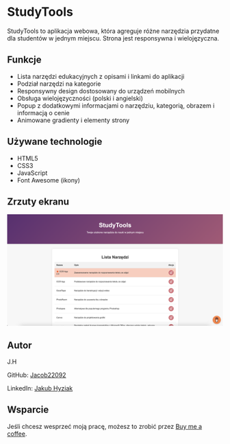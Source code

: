 # StudyTools

StudyTools to aplikacja webowa, która agreguje różne narzędzia przydatne dla studentów w jednym miejscu. Strona jest responsywna i wielojęzyczna.

## Funkcje

- Lista narzędzi edukacyjnych z opisami i linkami do aplikacji
- Podział narzędzi na kategorie
- Responsywny design dostosowany do urządzeń mobilnych
- Obsługa wielojęzyczności (polski i angielski)
- Popup z dodatkowymi informacjami o narzędziu, kategorią, obrazem i informacją o cenie
- Animowane gradienty i elementy strony

## Używane technologie

- HTML5
- CSS3
- JavaScript
- Font Awesome (ikony)

## Zrzuty ekranu

![Screenshot](photos/screenshot.jpg)

## Autor

J.H

GitHub: [Jacob22092](https://github.com/Jacob22092)

LinkedIn: [Jakub Hyziak](https://www.linkedin.com/in/jakub-hyziak-a58193221/)

## Wsparcie

Jeśli chcesz wesprzeć moją pracę, możesz to zrobić przez [Buy me a coffee](https://www.buymeacoffee.com/Jacob22092).

